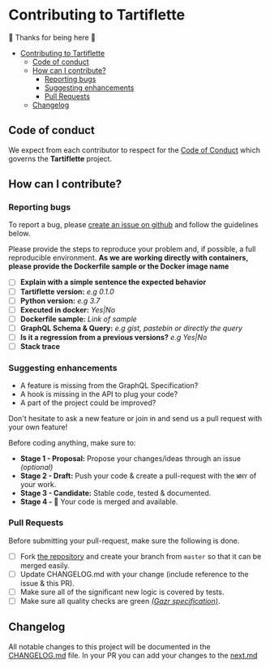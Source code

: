 # Contributing to Tartiflette

:tada: Thanks for being here :tada:

- [Contributing to Tartiflette](#contributing-to-tartiflette)
  - [Code of conduct](#code-of-conduct)
  - [How can I contribute?](#how-can-i-contribute)
    - [Reporting bugs](#reporting-bugs)
    - [Suggesting enhancements](#suggesting-enhancements)
    - [Pull Requests](#pull-requests)
  - [Changelog](#changelog)

## Code of conduct

We expect from each contributor to respect for the [Code of Conduct](./CODE-OF-CONDUCT.md) which governs the **Tartiflette** project.

## How can I contribute?

### Reporting bugs

To report a bug, please [create an issue on github](https://github.com/tartiflette/tartiflette/issues/new) and follow the guidelines below.

Please provide the steps to reproduce your problem and, if possible, a full reproducible environment. **As we are working directly with containers, please provide the Dockerfile sample or the Docker image name**

* [ ] **Explain with a simple sentence the expected behavior**
* [ ] **Tartiflette version:** _e.g 0.1.0_
* [ ] **Python version:** _e.g 3.7_
* [ ] **Executed in docker:** _Yes|No_
* [ ] **Dockerfile sample:** _Link of sample_
* [ ] **GraphQL Schema & Query:** _e.g gist, pastebin or directly the query_
* [ ] **Is it a regression from a previous versions?** _e.g Yes|No_
* [ ] **Stack trace**

### Suggesting enhancements

* A feature is missing from the GraphQL Specification?
* A hook is missing in the API to plug your code?
* A part of the project could be improved?

Don't hesitate to ask a new feature or join in and send us a pull request with your own feature!

Before coding anything, make sure to:

* **Stage 1 - Proposal:** Propose your changes/ideas through an issue _(optional)_
* **Stage 2 - Draft:** Push your code & create a pull-request with the `WHY` of your work.
* **Stage 3 - Candidate:** Stable code, tested & documented.
* **Stage 4 - :tada:** Your code is merged and available.

### Pull Requests

Before submitting your pull-request, make sure the following is done.

* [ ] Fork [the repository](https://github.com/tartiflette/tartiflette) and create your branch from `master` so that it can be merged easily.
* [ ] Update CHANGELOG.md with your change (include reference to the issue & this PR).
* [ ] Make sure all of the significant new logic is covered by tests.
* [ ] Make sure all quality checks are green _[(Gazr specification)](https://gazr.io)_.

## Changelog

All notable changes to this project will be documented in the [CHANGELOG.md](https://github.com/tartiflette/tartiflette/blob/master/CHANGELOG.md) file.
In your PR you can add your changes to the [next.md](https://github.com/tartiflette/tartiflette/blob/master/changelogs/next.md)
